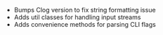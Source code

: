 - Bumps Clog version to fix string formatting issue
- Adds util classes for handling input streams
- Adds convenience methods for parsing CLI flags
